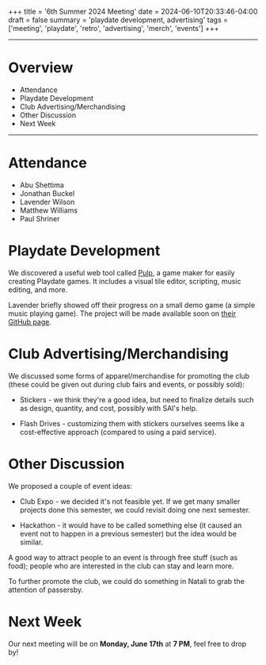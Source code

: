 +++
title = '6th Summer 2024 Meeting'
date = 2024-06-10T20:33:46-04:00
draft = false
summary = 'playdate development, advertising'
tags = ['meeting', 'playdate', 'retro', 'advertising', 'merch', 'events']
+++

***

# Overview

- Attendance
- Playdate Development
- Club Advertising/Merchandising
- Other Discussion
- Next Week

***

# Attendance

- Abu Shettima
- Jonathan Buckel
- Lavender Wilson
- Matthew Williams
- Paul Shriner

# Playdate Development

We discovered a useful web tool called [Pulp](https://play.date/pulp/), a game maker for easily creating Playdate games. It includes a visual tile editor, scripting, music editing, and more. 

Lavender briefly showed off their progress on a small demo game (a simple music playing game). The project will be made available soon on [their GitHub page](https://github.com/lavender-aa?tab=repositories).

# Club Advertising/Merchandising

We discussed some forms of apparel/merchandise for promoting the club (these could be given out during club fairs and events, or possibly sold):

- Stickers - we think they're a good idea, but need to finalize details such as design, quantity, and cost, possibly with SAI's help.

- Flash Drives - customizing them with stickers ourselves seems like a cost-effective approach (compared to using a paid service).

# Other Discussion

We proposed a couple of event ideas:

- Club Expo - we decided it's not feasible yet. If we get many smaller projects done this semester, we could revisit doing one next semester.

- Hackathon - it would have to be called something else (it caused an event not to happen in a previous semester) but the idea would be similar. 

A good way to attract people to an event is through free stuff (such as food); people who are interested in the club can stay and learn more. 

To further promote the club, we could do something in Natali to grab the attention of passersby. 

# Next Week

Our next meeting will be on **Monday, June 17th** at **7 PM**, feel free to drop by! 
